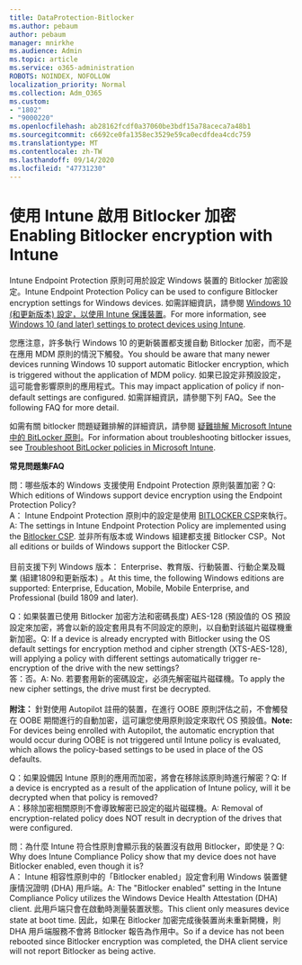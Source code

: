 ```yaml
---
title: DataProtection-Bitlocker
ms.author: pebaum
author: pebaum
manager: mnirkhe
ms.audience: Admin
ms.topic: article
ms.service: o365-administration
ROBOTS: NOINDEX, NOFOLLOW
localization_priority: Normal
ms.collection: Adm_O365
ms.custom:
- "1802"
- "9000220"
ms.openlocfilehash: ab28162fcdf0a37060be3bdf15a78aceca7a48b1
ms.sourcegitcommit: c6692ce0fa1358ec3529e59ca0ecdfdea4cdc759
ms.translationtype: MT
ms.contentlocale: zh-TW
ms.lasthandoff: 09/14/2020
ms.locfileid: "47731230"
---
```

# <a name="enabling-bitlocker-encryption-with-intune"></a><span data-ttu-id="4f038-102">使用 Intune 啟用 Bitlocker 加密</span><span class="sxs-lookup"><span data-stu-id="4f038-102">Enabling Bitlocker encryption with Intune</span></span>

 <span data-ttu-id="4f038-103">Intune Endpoint Protection 原則可用於設定 Windows 裝置的 Bitlocker 加密設定。</span><span class="sxs-lookup"><span data-stu-id="4f038-103">Intune Endpoint Protection Policy can be used to configure Bitlocker encryption settings for Windows devices.</span></span> <span data-ttu-id="4f038-104">如需詳細資訊，請參閱 [Windows 10 (和更新版本) 設定，以使用 Intune 保護裝置](https://docs.microsoft.com/intune/endpoint-protection-windows-10#windows-encryption)。</span><span class="sxs-lookup"><span data-stu-id="4f038-104">For more information, see [Windows 10 (and later) settings to protect devices using Intune](https://docs.microsoft.com/intune/endpoint-protection-windows-10#windows-encryption).</span></span>
 
<span data-ttu-id="4f038-105">您應注意，許多執行 Windows 10 的更新裝置都支援自動 Bitlocker 加密，而不是在應用 MDM 原則的情況下觸發。</span><span class="sxs-lookup"><span data-stu-id="4f038-105">You should be aware that many newer devices running Windows 10 support automatic Bitlocker encryption, which is triggered without the application of MDM policy.</span></span> <span data-ttu-id="4f038-106">如果已設定非預設設定，這可能會影響原則的應用程式。</span><span class="sxs-lookup"><span data-stu-id="4f038-106">This may impact application of policy if non-default settings are configured.</span></span> <span data-ttu-id="4f038-107">如需詳細資訊，請參閱下列 FAQ。</span><span class="sxs-lookup"><span data-stu-id="4f038-107">See the following FAQ for more detail.</span></span>
 
<span data-ttu-id="4f038-108">如需有關 bitlocker 問題疑難排解的詳細資訊，請參閱 [疑難排解 Microsoft Intune 中的 BitLocker 原則](https://docs.microsoft.com/intune/protect/troubleshoot-bitlocker-policies)。</span><span class="sxs-lookup"><span data-stu-id="4f038-108">For information about troubleshooting bitlocker issues, see [Troubleshoot BitLocker policies in Microsoft Intune](https://docs.microsoft.com/intune/protect/troubleshoot-bitlocker-policies).</span></span>
 
 
<span data-ttu-id="4f038-109">**常見問題集**</span><span class="sxs-lookup"><span data-stu-id="4f038-109">**FAQ**</span></span>

 <span data-ttu-id="4f038-110">問：哪些版本的 Windows 支援使用 Endpoint Protection 原則裝置加密？</span><span class="sxs-lookup"><span data-stu-id="4f038-110">Q: Which editions of Windows support device encryption using the Endpoint Protection Policy?</span></span><br>
 <span data-ttu-id="4f038-111">A： Intune Endpoint Protection 原則中的設定是使用 [BITLOCKER CSP](https://docs.microsoft.com/windows/client-management/mdm/bitlocker-csp)來執行。</span><span class="sxs-lookup"><span data-stu-id="4f038-111">A: The settings in Intune Endpoint Protection Policy  are implemented using the [Bitlocker CSP](https://docs.microsoft.com/windows/client-management/mdm/bitlocker-csp).</span></span> <span data-ttu-id="4f038-112">並非所有版本或 Windows 組建都支援 Bitlocker CSP。</span><span class="sxs-lookup"><span data-stu-id="4f038-112">Not all editions or builds of Windows support the Bitlocker CSP.</span></span> <br><br>
      <span data-ttu-id="4f038-113">目前支援下列 Windows 版本： Enterprise、教育版、行動裝置、行動企業及職業 (組建1809和更新版本) 。</span><span class="sxs-lookup"><span data-stu-id="4f038-113">At this time, the following Windows editions are supported: Enterprise, Education, Mobile, Mobile Enterprise, and Professional (build 1809 and later).</span></span>
 
<span data-ttu-id="4f038-114">Q：如果裝置已使用 Bitlocker 加密方法和密碼長度) AES-128 (預設值的 OS 預設設定來加密，將會以新的設定套用具有不同設定的原則，以自動對該磁片磁碟機重新加密。</span><span class="sxs-lookup"><span data-stu-id="4f038-114">Q: If a device is already encrypted with Bitlocker using the OS default settings for encryption method and cipher strength (XTS-AES-128), will applying a policy with different settings automatically trigger re-encryption of the drive with the new settings?</span></span><br>
<span data-ttu-id="4f038-115">答：否。</span><span class="sxs-lookup"><span data-stu-id="4f038-115">A: No.</span></span> <span data-ttu-id="4f038-116">若要套用新的密碼設定，必須先解密磁片磁碟機。</span><span class="sxs-lookup"><span data-stu-id="4f038-116">To apply the new cipher settings, the drive must first be decrypted.</span></span><br><br>
<span data-ttu-id="4f038-117">**附注：** 針對使用 Autopilot 註冊的裝置，在進行 OOBE 原則評估之前，不會觸發在 OOBE 期間進行的自動加密，這可讓您使用原則設定來取代 OS 預設值。</span><span class="sxs-lookup"><span data-stu-id="4f038-117">**Note:** For devices being enrolled with Autopilot, the automatic encryption that would occur during OOBE is not triggered until Intune policy is evaluated, which allows the policy-based settings to be used in place of the OS defaults.</span></span>
 
<span data-ttu-id="4f038-118">Q：如果設備因 Intune 原則的應用而加密，將會在移除該原則時進行解密？</span><span class="sxs-lookup"><span data-stu-id="4f038-118">Q: If a device is encrypted as a result of the  application of Intune policy, will it be decrypted when that policy is removed?</span></span><br>
<span data-ttu-id="4f038-119">A：移除加密相關原則不會導致解密已設定的磁片磁碟機。</span><span class="sxs-lookup"><span data-stu-id="4f038-119">A: Removal of encryption-related policy does NOT result in decryption of the drives that were configured.</span></span>
 
<span data-ttu-id="4f038-120">問：為什麼 Intune 符合性原則會顯示我的裝置沒有啟用 Bitlocker，即使是？</span><span class="sxs-lookup"><span data-stu-id="4f038-120">Q: Why does Intune Compliance Policy show that my device does not have Bitlocker enabled, even though it is?</span></span><br>
<span data-ttu-id="4f038-121">A： Intune 相容性原則中的「Bitlocker enabled」設定會利用 Windows 裝置健康情況證明 (DHA) 用戶端。</span><span class="sxs-lookup"><span data-stu-id="4f038-121">A: The "Bitlocker enabled" setting in the Intune Compliance Policy utilizes the Windows Device Health Attestation  (DHA) client.</span></span> <span data-ttu-id="4f038-122">此用戶端只會在啟動時測量裝置狀態。</span><span class="sxs-lookup"><span data-stu-id="4f038-122">This client only measures device state at boot time.</span></span> <span data-ttu-id="4f038-123">因此，如果在 Bitlocker 加密完成後裝置尚未重新開機，則 DHA 用戶端服務不會將 Bitlocker 報告為作用中。</span><span class="sxs-lookup"><span data-stu-id="4f038-123">So if a device has not been rebooted since Bitlocker encryption was completed, the DHA client service will not report Bitlocker as being active.</span></span>
 
 